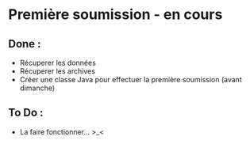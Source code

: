 # Première soumission - en cours

## Done :

- Récuperer les données
- Récuperer les archives
- Créer une classe Java pour effectuer la première soumission (avant dimanche)

## To Do :

- La faire fonctionner... >_<